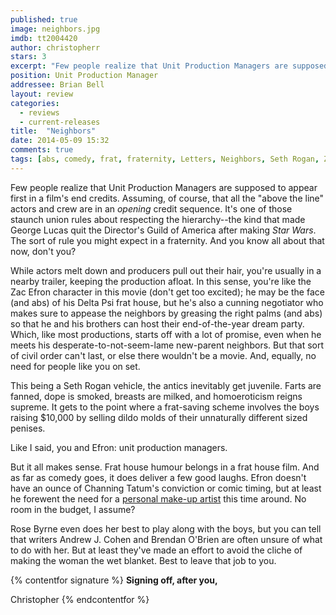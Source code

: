```yaml
---
published: true
image: neighbors.jpg
imdb: tt2004420
author: christopherr
stars: 3
excerpt: "Few people realize that Unit Production Managers are supposed to appear first in a film's end credits. Assuming, of course, that all the above the line actors and crew are in an opening credit sequence."
position: Unit Production Manager
addressee: Brian Bell
layout: review
categories: 
  - reviews
  - current-releases
title:  "Neighbors"
date: 2014-05-09 15:32
comments: true
tags: [abs, comedy, frat, fraternity, Letters, Neighbors, Seth Rogan, Zac Efron]
---
```

Few people realize that Unit Production Managers are supposed to appear first in a film's end credits.  Assuming, of course, that all the "above the line" actors and crew are in an _opening_ credit sequence. It's one of those staunch union rules about respecting the hierarchy--the kind that made George Lucas quit the Director's Guild of America after making _Star Wars_. The sort of rule you might expect in a fraternity. And you know all about that now, don't you? 

While actors melt down and producers pull out their hair, you're usually in a nearby trailer, keeping the production afloat. In this sense, you're like the Zac Efron character in this movie (don't get too excited); he may be the face (and abs) of his Delta Psi frat house, but he's also a cunning negotiator who makes sure to appease the neighbors by greasing the right palms (and abs) so that he and his brothers can host their end-of-the-year dream party. Which, like most productions, starts off with a lot of promise, even when he meets his desperate-to-not-seem-lame new-parent neighbors. But that sort of civil order can't last, or else there wouldn't be a movie. And, equally, no need for people like you on set.

This being a Seth Rogan vehicle, the antics inevitably get juvenile. Farts are fanned, dope is smoked, breasts are milked, and homoeroticism reigns supreme. It gets to the point where a frat-saving scheme involves the boys raising $10,000 by selling dildo molds of their unnaturally different sized penises.

Like I said, you and Efron: unit production managers.

But it all makes sense. Frat house humour belongs in a frat house film. And as far as comedy goes, it does deliver a few good laughs. Efron doesn't have an ounce of Channing Tatum's conviction or comic timing, but at least he forewent the need for a [personal make-up artist][1] this time around. No room in the budget, I assume?

   [1]: /content/2014/1/30/that-awkward-moment.html

Rose Byrne even does her best to play along with the boys, but you can tell that writers Andrew J. Cohen and Brendan O'Brien are often unsure of what to do with her. But at least they've made an effort to avoid the cliche of making the woman the wet blanket. Best to leave that job to you.

{% contentfor signature %}
**Signing off, after you,**

Christopher
{% endcontentfor %}